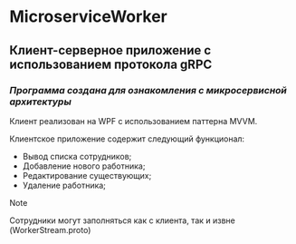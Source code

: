 # MicroserviceWorker
## Клиент-серверное приложение с использованием протокола gRPC
### *Программа создана для ознакомления с микросервисной архитектуры*


Клиент реализован на WPF с использованием паттерна MVVM.

Клиентское приложение содержит следующий функционал:
* Вывод списка сотрудников;
* Добавление нового работника;
* Редактирование существующих;
* Удаление работника;

> [!NOTE]
> Сотрудники могут заполняться как с клиента, так и извне (WorkerStream.proto)


  
